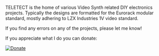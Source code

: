 TELETECT is the home of various Video Synth related DIY electronics projects.
Typically the designs are formatted for the Eurorack modular standard, mostly adhering to LZX Industries 1V video standard.

If you find any errors on any of the projects, please let me know!

If you appreciate what I do you can donate: 

[![Donate](https://img.shields.io/badge/Donate-PayPal-green.svg)](https://www.paypal.com/donate?hosted_button_id=KJDXDM9NJ4GWQ)

<!--
**Teletect/Teletect** is a ✨ _special_ ✨ repository because its `README.md` (this file) appears on your GitHub profile.

Here are some ideas to get you started:

- 🔭 I’m currently working on ...
- 🌱 I’m currently learning ...
- 👯 I’m looking to collaborate on ...
- 🤔 I’m looking for help with ...
- 💬 Ask me about ...
- 📫 How to reach me: ...
- 😄 Pronouns: ...
- ⚡ Fun fact: ...
-->
